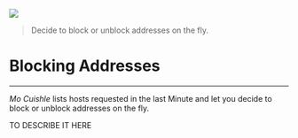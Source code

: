 ![](../images/welcome-block.png)

> Decide to block or unblock addresses on the fly.

# Blocking Addresses
---

*Mo Cuishle* lists hosts requested in the last Minute and let you decide to 
block or unblock addresses on the fly.
<!--more-->

TO DESCRIBE IT HERE